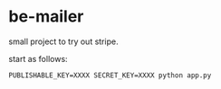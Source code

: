 be-mailer
=========

small project to try out stripe.

start as follows:

    PUBLISHABLE_KEY=XXXX SECRET_KEY=XXXX python app.py
